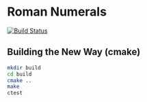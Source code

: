# Roman Numerals

[![Build Status](https://travis-ci.org/glyphrider/roman.cpp.svg?branch=master)](https://travis-ci.org/glyphrider/roman.cpp)

## Building the New Way (cmake)

```sh
mkdir build
cd build
cmake ..
make
ctest
```
